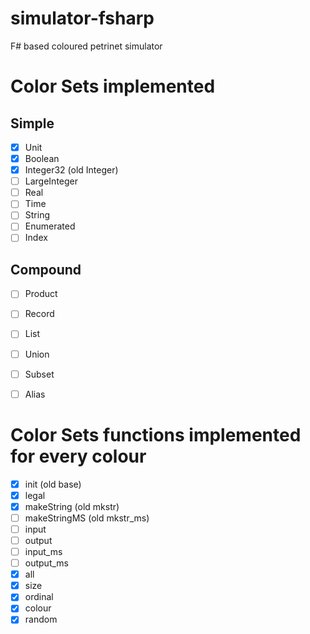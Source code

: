 # simulator-fsharp
F# based coloured petrinet simulator

# Color Sets implemented
## Simple
- [x] Unit
- [x] Boolean
- [x] Integer32 (old Integer)
- [ ] LargeInteger
- [ ] Real
- [ ] Time
- [ ] String
- [ ] Enumerated
- [ ] Index
## Compound
- [ ] Product
- [ ] Record
- [ ] List
- [ ] Union
- [ ] Subset
- [ ] Alias


# Color Sets functions implemented for every colour
- [x] init (old base)
- [x] legal
- [x] makeString (old mkstr)
- [ ] makeStringMS (old mkstr_ms)
- [ ] input
- [ ] output
- [ ] input_ms
- [ ] output_ms
- [x] all
- [x] size
- [x] ordinal
- [x] colour
- [x] random
